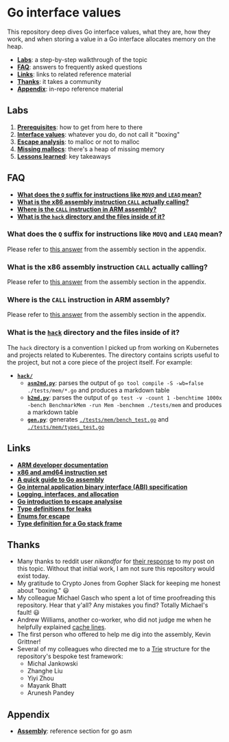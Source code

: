 # Go interface values

This repository deep dives Go interface values, what they are, how they work, and when storing a value in a Go interface allocates memory on the heap.

* [**Labs**](#labs): a step-by-step walkthrough of the topic
* [**FAQ**](#FAQ): answers to frequently asked questions
* [**Links**](#links): links to related reference material
* [**Thanks**](#thanks): it takes a community
* [**Appendix**](#appendix): in-repo reference material


## Labs

1. [**Prerequisites**](./docs/01-prereqs/): how to get from here to there
1. [**Interface values**](./docs/02-interface-values/): whatever you do, do not call it "boxing"
1. [**Escape analysis**](./docs/03-escape-analysis/): to malloc or not to malloc
1. [**Missing mallocs**](./docs/04-missing-mallocs/): there's a heap of missing memory
1. [**Lessons learned**](./docs/05-lessons-learned/): key takeaways


## FAQ

* [**What does the `Q` suffix for instructions like `MOVQ` and `LEAQ` mean?**](#what-does-the-q-suffix-for-instructions-like-movq-and-leaq-mean)
* [**What is the x86 assembly instruction `CALL` actually calling?**](#what-is-the-x86-assembly-instruction-call-actually-calling)
* [**Where is the `CALL` instruction in ARM assembly?**](#where-is-the-call-instruction-in-arm-assembly)
* [**What is the `hack` directory and the files inside of it?**](#what-is-the-hack-directory-and-the-files-inside-of-it)


### What does the `Q` suffix for instructions like `MOVQ` and `LEAQ` mean?

Please refer to [this answer](./docs/99-appendix/assembly.md#what-does-the-q-suffix-for-instructions-like-movq-and-leaq-mean) from the assembly section in the appendix.


### What is the x86 assembly instruction `CALL` actually calling?

Please refer to [this answer](./docs/99-appendix/assembly.md#what-is-the-x86-assembly-instruction-actually-calling) from the assembly section in the appendix.


### Where is the `CALL` instruction in ARM assembly?

Please refer to [this answer](./docs/99-appendix/assembly.md#where-is-the-call-instruction-in-arm-assembly) from the assembly section in the appendix.


### What is the [`hack`](./hack) directory and the files inside of it?

The `hack` directory is a convention I picked up from working on Kubernetes and projects related to Kuberentes. The directory contains scripts useful to the project, but not a core piece of the project itself. For example:

* [**`hack/`**](./hack)
  * [**`asm2md.py`**](./hack/asm2md.py): parses the output of `go tool compile -S -wb=false ./tests/mem/*.go` and produces a markdown table
  * [**`b2md.py`**](./hack/b2md.py): parses the output of `go test -v -count 1 -benchtime 1000x -bench BenchmarkMem -run Mem -benchmem ./tests/mem` and produces a markdown table
  * [**`gen.py`**](./hack/gen.py): generates [`./tests/mem/bench_test.go`](./tests/mem/mem_test.go) and [`./tests/mem/types_test.go`](./tests/mem/types_test.go)


## Links

* [**ARM developer documentation**](https://developer.arm.com/documentation/ddi0602/2021-12/?lang=en)
* [**x86 and amd64 instruction set**](https://www.felixcloutier.com/x86/index.html)
* [**A quick guide to Go assembly**](https://go.dev/doc/asm)
* [**Go internal application binary interface (ABI) specification**](https://github.com/golang/go/blob/master/src/cmd/compile/abi-internal.md)
* [**Logging, interfaces, and allocation**](https://commaok.xyz/post/interface-allocs/)
* [**Go introduction to escape analysise**](https://medium.com/a-journey-with-go/go-introduction-to-the-escape-analysis-f7610174e890)
* [**Type definitions for leaks**](https://github.com/golang/go/blob/master/src/cmd/compile/internal/escape/graph.go)
* [**Enums for escape**](https://github.com/golang/go/blob/master/src/cmd/compile/internal/ir/node.go)
* [**Type definition for a Go stack frame**](https://github.com/golang/go/blob/master/src/runtime/stack.go)


## Thanks

* Many thanks to reddit user _nikandfor_ for [their response](https://www.reddit.com/r/golang/comments/sdsfl9/trying_to_understand_when_boxing_results_in_a/huf2upt/) to my post on this topic. Without that initial work, I am not sure this repository would exist today.
* My gratitude to Crypto Jones from Gopher Slack for keeping me honest about "boxing." :smiley:
* My colleague Michael Gasch who spent a lot of time proofreading this repository. Hear that y'all? Any mistakes you find? Totally Michael's fault! :smiley:
* Andrew Williams, another co-worker, who did not judge me when he helpfully explained [cache lines](https://teivah.medium.com/go-and-cpu-caches-af5d32cc5592).
* The first person who offered to help me dig into the assembly, Kevin Grittner!
* Several of my colleagues who directed me to a [Trie](https://en.wikipedia.org/wiki/Trie) structure for the repository's bespoke test framework:
  * Michal Jankowski
  * Zhanghe Liu
  * Yiyi Zhou
  * Mayank Bhatt
  * Arunesh Pandey


## Appendix

* [**Assembly**](./docs/99-appendix/assembly.md): reference section for go asm
